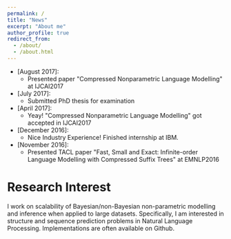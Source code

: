 ```yaml
---
permalink: /
title: "News"
excerpt: "About me"
author_profile: true
redirect_from: 
  - /about/
  - /about.html
---
```


* [August 2017]: 
  * Presented paper "Compressed Nonparametric Language Modelling" at IJCAI2017
* [July 2017]: 
  * Submitted PhD thesis for examination
* [April 2017]: 
  * Yeay! "Compressed Nonparametric Language Modelling" got accepted in IJCAI2017
* [December 2016]: 
  * Nice Industry Experience! Finished internship at IBM.
* [November 2016]: 
  * Presented TACL paper "Fast, Small and Exact: Infinite-order Language Modelling with Compressed Suffix Trees" at EMNLP2016

Research Interest
======
I work on scalability of Bayesian/non-Bayesian non-parametric modelling and inference when applied to large datasets. Specifically, I am interested in structure and sequence prediction problems in Natural Language Processing. Implementations are often available on Github.
